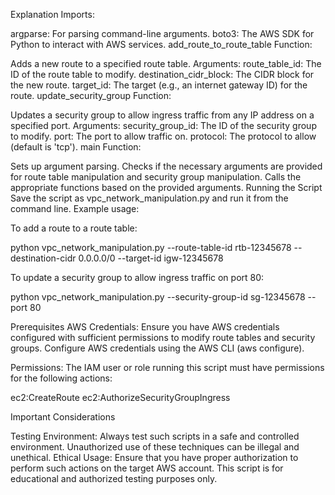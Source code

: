 Explanation
Imports:

argparse: For parsing command-line arguments.
boto3: The AWS SDK for Python to interact with AWS services.
add_route_to_route_table Function:

Adds a new route to a specified route table.
Arguments:
route_table_id: The ID of the route table to modify.
destination_cidr_block: The CIDR block for the new route.
target_id: The target (e.g., an internet gateway ID) for the route.
update_security_group Function:

Updates a security group to allow ingress traffic from any IP address on a specified port.
Arguments:
security_group_id: The ID of the security group to modify.
port: The port to allow traffic on.
protocol: The protocol to allow (default is 'tcp').
main Function:

Sets up argument parsing.
Checks if the necessary arguments are provided for route table manipulation and security group manipulation.
Calls the appropriate functions based on the provided arguments.
Running the Script
Save the script as vpc_network_manipulation.py and run it from the command line. Example usage:

To add a route to a route table:

python vpc_network_manipulation.py --route-table-id rtb-12345678 --destination-cidr 0.0.0.0/0 --target-id igw-12345678

To update a security group to allow ingress traffic on port 80:

python vpc_network_manipulation.py --security-group-id sg-12345678 --port 80


Prerequisites
AWS Credentials: Ensure you have AWS credentials configured with sufficient permissions to modify route tables and security groups. Configure AWS credentials using the AWS CLI (aws configure).

Permissions: The IAM user or role running this script must have permissions for the following actions:

ec2:CreateRoute
ec2:AuthorizeSecurityGroupIngress

Important Considerations

Testing Environment: Always test such scripts in a safe and controlled environment. Unauthorized use of these techniques can be illegal and unethical.
Ethical Usage: Ensure that you have proper authorization to perform such actions on the target AWS account. This script is for educational and authorized testing purposes only.
